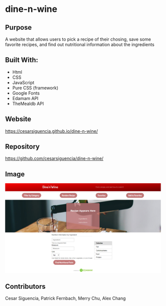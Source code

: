 # dine-n-wine

## Purpose
A website that allows users to pick a recipe of their chosing, save some favorite recipes, and find out nutritional information about the ingredients

## Built With:
* Html
* CSS
* JavaScript
* Pure CSS (framework)
* Google Fonts
* Edamam API
* TheMealdb API

## Website
https://cesarsiguencia.github.io/dine-n-wine/

## Repository
https://github.com/cesarsiguencia/dine-n-wine/

## Image
![screenshot-of-dine-n-wine-homepage](./assets/background/Screenshot.png)


## Contributors
Cesar Siguencia, Patrick Fernbach, Merry Chu, Alex Chang

